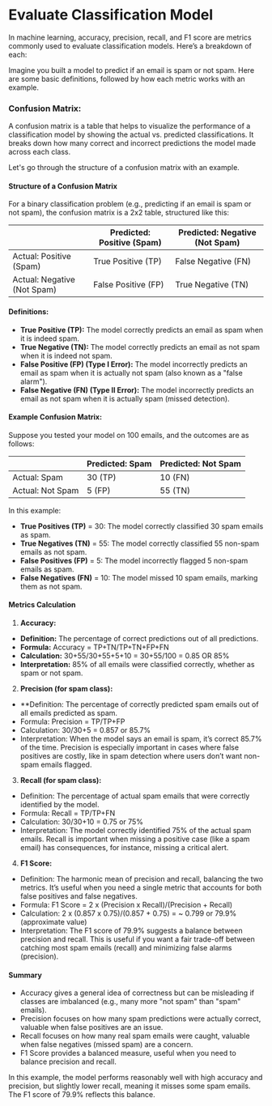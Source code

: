 # Evaluate Classification Model

In machine learning, accuracy, precision, recall, and F1 score are metrics commonly used to evaluate classification models. Here’s a breakdown of each:


Imagine you built a model to predict if an email is spam or not spam. Here are some basic definitions, followed by how each metric works with an example.


### Confusion Matrix:
A confusion matrix is a table that helps to visualize the performance of a classification model by showing the actual vs. predicted classifications. It breaks down how many correct and incorrect predictions the model made across each class.

Let's go through the structure of a confusion matrix with an example.

#### Structure of a Confusion Matrix
For a binary classification problem (e.g., predicting if an email is spam or not spam), the confusion matrix is a 2x2 table, structured like this:

|  | Predicted: Positive (Spam) | Predicted: Negative (Not Spam) |
|--| -------------------------- | ------------------------------ |
| Actual: Positive (Spam) | True Positive (TP) | False Negative (FN) |
| Actual: Negative (Not Spam) | False Positive (FP) | True Negative (TN) |


#### Definitions:
- **True Positive (TP):** The model correctly predicts an email as spam when it is indeed spam.
- **True Negative (TN):** The model correctly predicts an email as not spam when it is indeed not spam.
- **False Positive (FP) (Type I Error):** The model incorrectly predicts an email as spam when it is actually not spam (also known as a "false alarm").
- **False Negative (FN) (Type II Error):** The model incorrectly predicts an email as not spam when it is actually spam (missed detection).



#### Example Confusion Matrix:
Suppose you tested your model on 100 emails, and the outcomes are as follows:

|    | Predicted: Spam | Predicted: Not Spam |
|----|-----------------|---------------------|
| Actual: Spam | 30 (TP) | 10 (FN) |
| Actual: Not Spam | 5 (FP) | 55 (TN) |

In this example:

- **True Positives (TP)** = 30: The model correctly classified 30 spam emails as spam.
- **True Negatives (TN)** = 55: The model correctly classified 55 non-spam emails as not spam.
- **False Positives (FP)** = 5: The model incorrectly flagged 5 non-spam emails as spam.
- **False Negatives (FN)** = 10: The model missed 10 spam emails, marking them as not spam.


#### Metrics Calculation

1. **Accuracy:**
  - **Definition:** The percentage of correct predictions out of all predictions.
  - **Formula:** Accuracy = TP+TN/TP+TN+FP+FN
  - **Calculation:** 30+55/30+55+5+10 = 30+55/100 = 0.85 OR 85%
  - **Interpretation:** 85% of all emails were classified correctly, whether as spam or not spam.

2. **Precision (for spam class):**
  - **Definition: The percentage of correctly predicted spam emails out of all emails predicted as spam.
  - Formula: Precision = TP/TP+FP
  - Calculation: 30/30+5 = 0.857 or 85.7%
  - Interpretation: When the model says an email is spam, it’s correct 85.7% of the time. Precision is especially important in cases where false positives are costly, like in spam detection where users don’t want non-spam emails flagged.

3. **Recall (for spam class):**
  - Definition: The percentage of actual spam emails that were correctly identified by the model.
  - Formula: Recall = TP/TP+FN
  - Calculation: 30/30+10 = 0.75 or 75%
  - Interpretation: The model correctly identified 75% of the actual spam emails. Recall is important when missing a positive case (like a spam email) has consequences, for instance, missing a critical alert.

4. **F1 Score:**
  - Definition: The harmonic mean of precision and recall, balancing the two metrics. It’s useful when you need a single metric that accounts for both false positives and false negatives.
  - Formula: F1 Score = 2 x (Precision x Recall)/(Precision + Recall)
  - Calculation: 2 x (0.857 x 0.75)/(0.857 + 0.75) = ~ 0.799 or 79.9% (approximate value)
  - Interpretation: The F1 score of 79.9% suggests a balance between precision and recall. This is useful if you want a fair trade-off between catching most spam emails (recall) and minimizing false alarms (precision).


#### Summary
  - Accuracy gives a general idea of correctness but can be misleading if classes are imbalanced (e.g., many more "not spam" than "spam" emails).
  - Precision focuses on how many spam predictions were actually correct, valuable when false positives are an issue.
  - Recall focuses on how many real spam emails were caught, valuable when false negatives (missed spam) are a concern.
  - F1 Score provides a balanced measure, useful when you need to balance precision and recall.


In this example, the model performs reasonably well with high accuracy and precision, but slightly lower recall, meaning it misses some spam emails. The F1 score of 79.9% reflects this balance.
